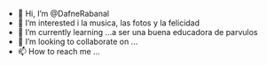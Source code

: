 - 👋 Hi, I’m @DafneRabanal
- 👀 I’m interested i la musica, las fotos y la felicidad 
- 🌱 I’m currently learning ...a ser una buena educadora de parvulos
- 💞️ I’m looking to collaborate on ...
- 📫 How to reach me ...

<!---
DafneRabanal/DafneRabanal is a ✨ special ✨ repository because its `README.md` (this file) appears on your GitHub profile.
You can click the Preview link to take a look at your changes.
--->

